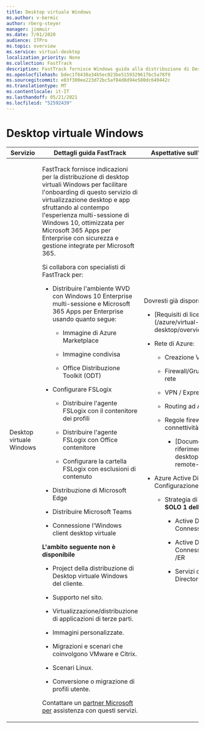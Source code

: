 ```yaml
---
title: Desktop virtuale Windows
ms.author: v-bermic
author: rberg-steyer
manager: jimmuir
ms.date: 7/01/2020
audience: ITPro
ms.topic: overview
ms.service: virtual-desktop
localization_priority: None
ms.collection: FastTrack
description: FastTrack fornisce Windows guida alla distribuzione di Desktop virtuale per aiutarti a eseguire l'onboarding su questo desktop.
ms.openlocfilehash: bdec1f6438a34b5ec023be5159329617bc5a78f9
ms.sourcegitcommit: e03f300ee223d72bc5af84d8d94e580dc649442c
ms.translationtype: MT
ms.contentlocale: it-IT
ms.lasthandoff: 05/21/2021
ms.locfileid: "52592439"
---
```

# <a name="windows-virtual-desktop"></a>Desktop virtuale Windows

<table>
<thead>
<tr class="header">
<th><strong>Servizio</strong></th>
<th><strong>Dettagli guida FastTrack</strong></th>
<th><strong>Aspettative sull'ambiente di origine</strong></th>
</tr>
</thead>
<tbody>
<tr class="odd">
<td>Desktop virtuale Windows</td>
<td><p>FastTrack fornisce indicazioni per la distribuzione di desktop virtuali Windows per facilitare l'onboarding di questo servizio di virtualizzazione desktop e app sfruttando al contempo l'esperienza multi-sessione di Windows 10, ottimizzata per Microsoft 365 Apps per Enterprise con sicurezza e gestione integrate per Microsoft 365.</p>
<p>Si collabora con specialisti di FastTrack per:</p>
<ul>
<li><p>Distribuire l'ambiente WVD con Windows 10 Enterprise multi-sessione e Microsoft 365 Apps per Enterprise usando quanto segue:</p>
<ul>
<li><p>Immagine di Azure Marketplace</p></li>
<li><p>Immagine condivisa</p></li>
<li><p>Office Distribuzione Toolkit (ODT)</p></li>
</ul></li>
<li><p>Configurare FSLogix</p>
<ul>
<li><p>Distribuire l'agente FSLogix con il contenitore dei profili</p></li>
<li><p>Distribuire l'agente FSLogix con Office contenitore</p></li>
<li><p>Configurare la cartella FSLogix con esclusioni di contenuto</p></li>
</ul></li>
<li><p>Distribuzione di Microsoft Edge</p></li>
<li><p>Distribuire Microsoft Teams</p></li>
<li><p>Connessione l'Windows client desktop virtuale</p></li>
</ul>
<p><strong>L'ambito seguente non è disponibile</strong></p>
<ul>
<li><p>Project della distribuzione di Desktop virtuale Windows del cliente.</p></li>
<li><p>Supporto nel sito.</p></li>
<li><p>Virtualizzazione/distribuzione di applicazioni di terze parti.</p></li>
<li><p>Immagini personalizzate.</p></li>
<li><p>Migrazioni e scenari che coinvolgono VMware e Citrix.</p></li>
<li><p>Scenari Linux.</p></li>
<li><p>Conversione o migrazione di profili utente.</p></li>
</ul>
<p>Contattare un <a href="https://go.microsoft.com/fwlink/?linkid=2080150">partner Microsoft per</a> assistenza con questi servizi.</p></td>
<td><p>Dovresti già disporre di quanto segue:</p>
<ul>
<li><p>[Requisiti di licenza WVD](/azure/virtual-desktop/overview#requirements)</p></li>
<li><p>Rete di Azure:</p>
<ul>
<li><p>Creazione VNET &amp; Subnetting</p></li>
<li><p>Firewall/Gruppi di sicurezza di rete</p></li>
<li><p>VPN / ExpressRoute</p></li>
<li><p>Routing ad Azure da locale</p></li>
<li><p>Regole firewall per consentire la connettività a WVD</p>
<ul>
<li><p>[Documentazione di riferimento](/azure/virtual-desktop/overview#supported-remote-desktop-clients)</p></li>
</ul></li>
</ul></li>
<li><p>Azure Active Directory Configurazione generale</p>
<ul>
<li><p>Strategia di <strong>identità (selezionare SOLO 1 delle seguenti 3 opzioni)</strong></p>
<ul>
<li><p>Active Directory con Azure AD Connessione in Azure</p></li>
<li><p>Active Directory con Azure AD Connessione locale su VPN /ER</p></li>
<li><p>Servizi di dominio Active Directory</p></li>
</ul></li>
</ul></li>
</ul></td>
</tr>
</tbody>
</table>
